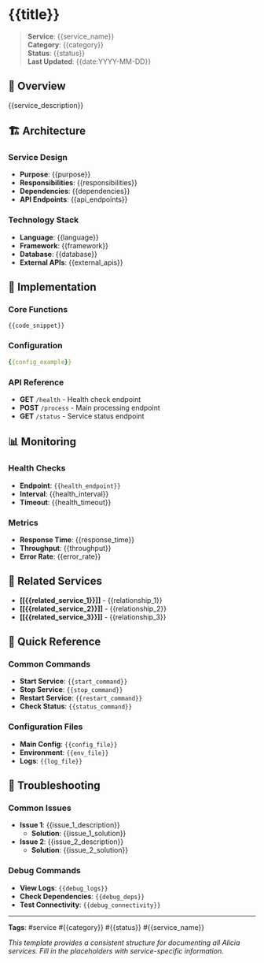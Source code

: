 # {{title}}

> **Service**: {{service_name}}  
> **Category**: {{category}}  
> **Status**: {{status}}  
> **Last Updated**: {{date:YYYY-MM-DD}}

## 🎯 **Overview**

{{service_description}}

## 🏗️ **Architecture**

### **Service Design**
- **Purpose**: {{purpose}}
- **Responsibilities**: {{responsibilities}}
- **Dependencies**: {{dependencies}}
- **API Endpoints**: {{api_endpoints}}

### **Technology Stack**
- **Language**: {{language}}
- **Framework**: {{framework}}
- **Database**: {{database}}
- **External APIs**: {{external_apis}}

## 🔧 **Implementation**

### **Core Functions**
```{{language}}
{{code_snippet}}
```

### **Configuration**
```yaml
{{config_example}}
```

### **API Reference**
- **GET** `/health` - Health check endpoint
- **POST** `/process` - Main processing endpoint
- **GET** `/status` - Service status endpoint

## 📊 **Monitoring**

### **Health Checks**
- **Endpoint**: `{{health_endpoint}}`
- **Interval**: {{health_interval}}
- **Timeout**: {{health_timeout}}

### **Metrics**
- **Response Time**: {{response_time}}
- **Throughput**: {{throughput}}
- **Error Rate**: {{error_rate}}

## 🔗 **Related Services**

- **[[{{related_service_1}}]]** - {{relationship_1}}
- **[[{{related_service_2}}]]** - {{relationship_2}}
- **[[{{related_service_3}}]]** - {{relationship_3}}

## 🎯 **Quick Reference**

### **Common Commands**
- **Start Service**: `{{start_command}}`
- **Stop Service**: `{{stop_command}}`
- **Restart Service**: `{{restart_command}}`
- **Check Status**: `{{status_command}}`

### **Configuration Files**
- **Main Config**: `{{config_file}}`
- **Environment**: `{{env_file}}`
- **Logs**: `{{log_file}}`

## 🚨 **Troubleshooting**

### **Common Issues**
- **Issue 1**: {{issue_1_description}}
  - **Solution**: {{issue_1_solution}}
- **Issue 2**: {{issue_2_description}}
  - **Solution**: {{issue_2_solution}}

### **Debug Commands**
- **View Logs**: `{{debug_logs}}`
- **Check Dependencies**: `{{debug_deps}}`
- **Test Connectivity**: `{{debug_connectivity}}`

---

**Tags**: #service #{{category}} #{{status}} #{{service_name}}

*This template provides a consistent structure for documenting all Alicia services. Fill in the placeholders with service-specific information.*
